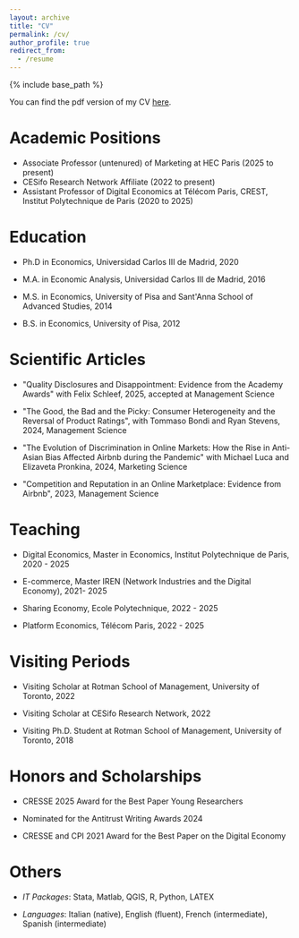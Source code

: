 ```yaml
---
layout: archive
title: "CV"
permalink: /cv/
author_profile: true
redirect_from:
  - /resume
---
```


{% include base_path %}

You can find the pdf version of my CV <a href="https://drive.google.com/file/d/1MW8h-dE0Fe1HuT3FZsGMBfuC5PlZvKrl/view?usp=sharing">here</a>.


Academic Positions
======

* Associate Professor (untenured) of Marketing at HEC Paris (2025 to present)
* CESifo Research Network Affiliate (2022 to present)
* Assistant Professor of Digital Economics at Télécom Paris, CREST, Institut Polytechnique de Paris (2020 to 2025)

 
Education
======

* Ph.D in Economics, Universidad Carlos III de Madrid, 2020
  
* M.A. in Economic Analysis, Universidad Carlos III de Madrid, 2016

* M.S. in Economics, University of Pisa and Sant'Anna School of Advanced Studies, 2014

* B.S. in Economics, University of Pisa, 2012

Scientific Articles
======

* "Quality Disclosures and Disappointment: Evidence from the Academy Awards" with Felix Schleef, 2025, accepted at Management Science
 
* "The Good, the Bad and the Picky: Consumer Heterogeneity and the Reversal of Product Ratings", with Tommaso Bondi and Ryan Stevens, 2024, Management Science

* "The Evolution of Discrimination in Online Markets: How the Rise in Anti-Asian Bias Affected Airbnb during the Pandemic" with Michael Luca and Elizaveta Pronkina, 2024, Marketing Science  

* "Competition and Reputation in an Online Marketplace: Evidence from Airbnb", 2023, Management Science

Teaching
======

* Digital Economics, Master in Economics, Institut Polytechnique de Paris, 2020 - 2025

* E-commerce, Master IREN (Network Industries and the Digital Economy), 2021- 2025

* Sharing Economy, Ecole Polytechnique, 2022 - 2025

* Platform Economics, Télécom Paris, 2022 - 2025

Visiting Periods
======

* Visiting Scholar at Rotman School of Management, University of Toronto, 2022
  
* Visiting Scholar at CESifo Research Network, 2022
  
* Visiting Ph.D. Student at Rotman School of Management, University of Toronto, 2018

Honors and Scholarships
======

* CRESSE 2025 Award for the Best Paper Young Researchers

* Nominated for the Antitrust Writing Awards 2024

* CRESSE and CPI 2021 Award for the Best Paper on the Digital Economy   

Others
======

 * <i>IT Packages</i>: Stata, Matlab, QGIS, R, Python, LATEX
 
* <i>Languages</i>: Italian (native), English (fluent), French (intermediate), Spanish (intermediate)


